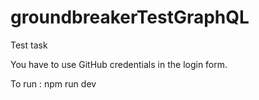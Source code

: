 # groundbreakerTestGraphQL

Test task

You have to use GitHub credentials in the login form.

To run : npm run dev
